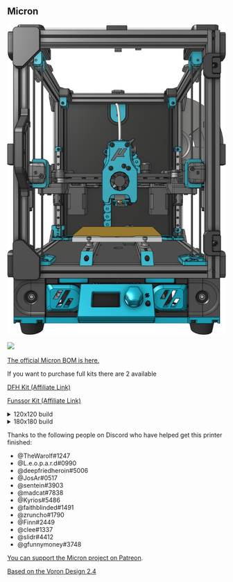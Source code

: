 ## Micron

![Rendering of a Micron build](Images/micron-hero.png)

[![](https://img.shields.io/discord/825469421346226226?color=teal&label=Micron&logo=discord&logoColor=fafafa)](https://discord.gg/doomcube)

[The official Micron BOM is here.](https://docs.google.com/spreadsheets/d/1caKSc-EukVpRgN67_by_hdzVPlExSRQ66j3OXlEmcCU)

If you want to purchase full kits there are 2 available 

<a href="https://deepfriedhero.in/products/micron-kit?aff=3" rel="nofollow">DFH Kit (Affiliate Link)</a>

<a href="https://s.click.aliexpress.com/e/_AXb37b" rel="nofollow">Funssor Kit (Affiliate Link)</a>


<details> 
   <summary>
    120x120 build
    </summary>

## Frame Extrusions
Misumi Part #  |Qty | Notes
 ----|----|----|
HFS3-1515-300 |4 | Blind holes need to be drilled
HFS3-1515-220 |10| Ends need to be tapped (M3)
HFS3-1515-205 |2 |
HFS3-1515-190 |1 |
HFS3-1515-125 |1 |

## Linear Rails
Part  | Qty | Length
-----|----|-----|
MGN7H | 6 | 150mm
MGN9C | 1 | 150mm
</details>


<details>
    <summary>
    180x180 build
    </summary>
    
## Frame Extrusions
Misumi Part #  |Qty | Notes
 ----|----|----|
HFS3-1515-350 |4 | Blind holes need to be drilled
HFS3-1515-280 |10| Ends need to be tapped (M3)
HFS3-1515-265 |2 |
HFS3-1515-250 |1 |
HFS3-1515-180 |1 |

## Linear Rails
Part  | Qty | Length
-----|-----|-----|
MGN7H | 6 | 220mm
MGN9C | 1 | 220mm
</details>


Thanks to the following people on Discord who have helped get this printer finished:

- @TheWarolf#1247
- @L.e.o.p.a.r.d#0990
- @deepfriedheroin#5006
- @JosAr#0517
- @sentein#3903
- @madcat#7838
- @Kyrios#5486
- @faithblinded#1491
- @zruncho#1790
- @Finn#2449
- @clee#1337
- @slidr#4412
- @gfunnymoney#3748

[You can support the Micron project on Patreon](https://www.patreon.com/user?u=27661824&fan_landing=true).

[Based on the Voron Design 2.4](https://github.com/VoronDesign/Voron-2)
